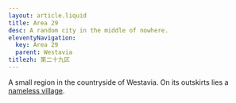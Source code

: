 ```yaml
---
layout: article.liquid
title: Area 29
desc: A random city in the middle of nowhere.
eleventyNavigation:
  key: Area 29
  parent: Westavia
titlezh: 第二十九区
---
```


A small region in the countryside of Westavia. On its outskirts lies a [nameless village](/world/westavia/nameless-village/).
